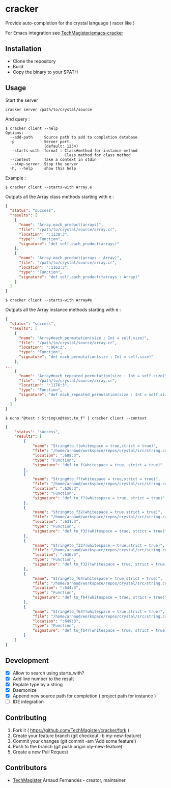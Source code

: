 # cracker

Provide auto-completion for the crystal language ( racer like )

For Emacs integration see [TechMagister/emacs-cracker](https://github.com/TechMagister/emacs-cracker)

## Installation

- Clone the repository
- Build
- Copy the binary to your $PATH

## Usage
Start the server

``` shell
cracker server /path/to/crystal/source
```

And query :

``` shell
$ cracker client --help
Options:
  --add-path     Source path to add to completion database
  -p             Server port
                 (default: 1234)
  --starts-with  format : Class#method for instance method
                          Class.method for class method
  --context      Take a context in stdin
  --stop-server  Stop the server
  -h, --help     show this help
```

Example :

``` shell
$ cracker client --starts-with Array.e
```
Outputs all the Array class methods starting with e :
``` json
{
  "status": "success",
  "results": [
    {
      "name": "Array.each_product(arrays)",
      "file": "/path/to/crystal/source/array.cr",
      "location": ":1138:3",
      "type": "Function",
      "signature": "def self.each_product(arrays)"
    },
    {
      "name": "Array.each_product(arrays : Array)",
      "file": "/path/to/crystal/source/array.cr",
      "location": ":1162:3",
      "type": "Function",
      "signature": "def self.each_product(*arrays : Array)"
    }
  ]
}
```

```
$ cracker client --starts-with Array#e
```
Outputs all the Array instance methods starting with e :

``` json
{
  "status": "success",
  "results": [
    {
      "name": "Array#each_permutation(size : Int = self.size)",
      "file": "/path/to/crystal/source/array.cr",
      "location": ":964:3",
      "type": "Function",
      "signature": "def each_permutation(size : Int = self.size)"
    },
...
    {
      "name": "Array#each_repeated_permutation(size : Int = self.size)",
      "file": "/path/to/crystal/source/array.cr",
      "location": ":1176:3",
      "type": "Function",
      "signature": "def each_repeated_permutation(size : Int = self.size)"
    }
  ]
}
```

``` shell
$ echo "@test : String\n@test.to_f" | cracker client --context
```

``` json
{
    "status": "success",
    "results": [
        {
            "name": "String#to_f(whitespace = true,strict = true)",
            "file": "/home/arnaud/workspace/repos/crystal/src/string.cr",
            "location": ":608:3",
            "type": "Function",
            "signature": "def to_f(whitespace = true, strict = true)"
        },
        {
            "name": "String#to_f?(whitespace = true,strict = true)",
            "file": "/home/arnaud/workspace/repos/crystal/src/string.cr",
            "location": ":626:3",
            "type": "Function",
            "signature": "def to_f?(whitespace = true, strict = true)"
        },
        {
            "name": "String#to_f32(whitespace = true,strict = true)",
            "file": "/home/arnaud/workspace/repos/crystal/src/string.cr",
            "location": ":631:3",
            "type": "Function",
            "signature": "def to_f32(whitespace = true, strict = true)"
        },
        {
            "name": "String#to_f32?(whitespace = true,strict = true)",
            "file": "/home/arnaud/workspace/repos/crystal/src/string.cr",
            "location": ":636:3",
            "type": "Function",
            "signature": "def to_f32?(whitespace = true, strict = true)"
        },
        {
            "name": "String#to_f64(whitespace = true,strict = true)",
            "file": "/home/arnaud/workspace/repos/crystal/src/string.cr",
            "location": ":644:3",
            "type": "Function",
            "signature": "def to_f64(whitespace = true, strict = true)"
        },
        {
            "name": "String#to_f64?(whitespace = true,strict = true)",
            "file": "/home/arnaud/workspace/repos/crystal/src/string.cr",
            "location": ":649:3",
            "type": "Function",
            "signature": "def to_f64?(whitespace = true, strict = true)"
        }
    ]
}

```

## Development

- [x] Allow to search using starts_with?
- [x] Add line number to the result
- [x] Replate type by a string
- [x] Daemonize
- [x] Append new source path for completion ( project path for instance )
- [ ] IDE integration

## Contributing

1. Fork it ( https://github.com/TechMagister/cracker/fork )
2. Create your feature branch (git checkout -b my-new-feature)
3. Commit your changes (git commit -am 'Add some feature')
4. Push to the branch (git push origin my-new-feature)
5. Create a new Pull Request

## Contributors

- [TechMagister](https://github.com/TechMagister) Arnaud Fernandés - creator, maintainer
